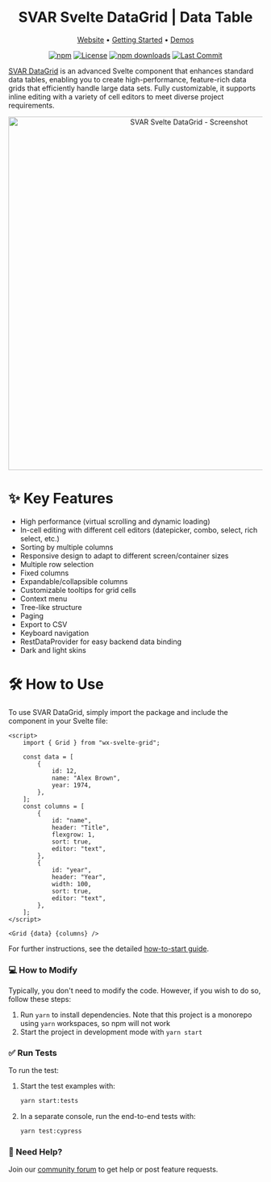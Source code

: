 <div align="center">
	
# SVAR Svelte DataGrid | Data Table

</div>

<div align="center">

[Website](https://svar.dev/svelte/datagrid/) • [Getting Started](https://docs.svar.dev/svelte/grid/getting_started/) • [Demos](https://docs.svar.dev/svelte/grid/samples/#/base/willow)

</div>

<div align="center">

[![npm](https://img.shields.io/npm/v/wx-svelte-grid.svg)](https://www.npmjs.com/package/wx-svelte-grid)
[![License](https://img.shields.io/github/license/svar-widgets/grid)](https://github.com/svar-widgets/grid/blob/main/license.txt)
[![npm downloads](https://img.shields.io/npm/dm/wx-svelte-grid.svg)](https://www.npmjs.com/package/wx-svelte-grid)
[![Last Commit](https://img.shields.io/github/last-commit/svar-widgets/grid)](https://github.com/svar-widgets/grid)

</div>


[SVAR DataGrid](https://svar.dev/svelte/datagrid/) is an advanced Svelte component that enhances standard data tables, enabling you to create high-performance, feature-rich data grids that efficiently handle large data sets. Fully customizable, it supports inline editing with a variety of cell editors to meet diverse project requirements.

<div align="center">
  <img src="https://cdn.svar.dev/public/react-grid.png" alt="SVAR Svelte DataGrid - Screenshot" width="700">
</div>


# :sparkles: Key Features

- High performance (virtual scrolling and dynamic loading)
- In-cell editing with different cell editors (datepicker, combo, select, rich select, etc.)
- Sorting by multiple columns
- Responsive design to adapt to different screen/container sizes
- Multiple row selection
- Fixed columns
- Expandable/collapsible columns
- Customizable tooltips for grid cells
- Context menu
- Tree-like structure
- Paging
- Export to CSV
- Keyboard navigation
- RestDataProvider for easy backend data binding
- Dark and light skins

# :hammer_and_wrench: How to Use

To use SVAR DataGrid, simply import the package and include the component in your Svelte file:

```svelte
<script>
	import { Grid } from "wx-svelte-grid";

	const data = [
		{
			id: 12,
			name: "Alex Brown",
			year: 1974,
		},
	];
	const columns = [
		{
			id: "name",
			header: "Title",
			flexgrow: 1,
			sort: true,
			editor: "text",
		},
		{
			id: "year",
			header: "Year",
			width: 100,
			sort: true,
			editor: "text",
		},
	];
</script>

<Grid {data} {columns} />
```
For further instructions, see the detailed [how-to-start guide](https://docs.svar.dev/svelte/grid/getting_started). 

### :computer: How to Modify

Typically, you don't need to modify the code. However, if you wish to do so, follow these steps:

1. Run `yarn` to install dependencies. Note that this project is a monorepo using `yarn` workspaces, so npm will not work
2. Start the project in development mode with `yarn start`

### :white_check_mark: Run Tests

To run the test:

1. Start the test examples with:
    ```sh
    yarn start:tests
    ```
2. In a separate console, run the end-to-end tests with:
    ```sh
    yarn test:cypress
    ```

### :speech_balloon: Need Help?

Join our [community forum](https://forum.svar.dev) to get help or post feature requests. 

